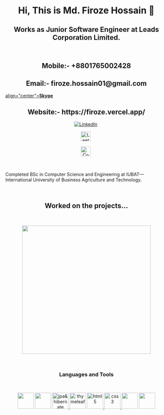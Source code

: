 <p>
<h1 align="center"><b>Hi, This is Md. Firoze Hossain 👋</b></h1>
</p>
<p>
<h2 align="center"><b>Works as Junior Software Engineer at Leads Corporation Limited.</b></h2>
</p>
<br />
<p>
<h2 align="center"><b>Mobile:- +8801765002428</b></h2>
</p>
<p>
<h2 align="center"><b>Email:- firoze.hossain01@gmail.com</b></h2>
</p>

<p>
<a href="https://join.skype.com/invite/vFAsw3su2WLa?chat">
 align="center"><b>Skype</b>
</a>
</p>

<p>
<h2 align="center"><b>Website:- https://firoze.vercel.app/</b></h2>
</p>

<p align="center">
<!--<a href="https://julia-undeutsch.netlify.app/"><img src="https://img.shields.io/badge/-PORTFOLIO-%23ff69b4&?style=for-the-badge&?color=ff69b4 alt="Portfolio" /></a>&nbsp; -->
<!-- <a href="https://codepen.io/YuriDevAT"><img src="https://img.shields.io/badge/Codepen-000000?style=for-the-badge&logo=codepen&logoColor=white" alt="CodePen" /></a>&nbsp; -->
<a href="https://www.linkedin.com/in/firoze-hossain/"><img src="https://img.shields.io/badge/Linkedin-blue?style=for-the-badge&logo=linkedin&logoColor=white" alt="LinkedIn" /></a>&nbsp;
<!-- <a href="https://hashnode.com/@YuriDevAT"><img src="https://img.shields.io/badge/Hashnode-2962FF?style=for-the-badge&logo=hashnode&logoColor=white alt="HashNode" /></a>&nbsp; -->
</p>
<p align="center">
<!--<a href="https://julia-undeutsch.netlify.app/"><img src="https://img.shields.io/badge/-PORTFOLIO-%23ff69b4&?style=for-the-badge&?color=ff69b4 alt="Portfolio" /></a>&nbsp; -->
<!-- <a href="https://codepen.io/YuriDevAT"><img src="https://img.shields.io/badge/Codepen-000000?style=for-the-badge&logo=codepen&logoColor=white" alt="CodePen" /></a>&nbsp; -->
<a href="https://leetcode.com/firoze_hossain/"><img src="https://assets.interviewbit.com/assets/ib_logo_svg-c7ed205b9475b598a9f652d7045054fa26b491fa95cf098569fa41ee0ac34259.svg.gz" alt="LeetCode" height="30" /></a>&nbsp;
<!-- <a href="https://hashnode.com/@YuriDevAT"><img src="https://img.shields.io/badge/Hashnode-2962FF?style=for-the-badge&logo=hashnode&logoColor=white alt="HashNode" /></a>&nbsp; -->
</p>
<p align="center">
<!--<a href="https://julia-undeutsch.netlify.app/"><img src="https://img.shields.io/badge/-PORTFOLIO-%23ff69b4&?style=for-the-badge&?color=ff69b4 alt="Portfolio" /></a>&nbsp; -->
<!-- <a href="https://codepen.io/YuriDevAT"><img src="https://img.shields.io/badge/Codepen-000000?style=for-the-badge&logo=codepen&logoColor=white" alt="CodePen" /></a>&nbsp; -->
<a href="https://codeforces.com/profile/firoze.hossain"><img src="https://github.com/JayantGoel001/CodeForces/blob/master/Codeforces_logo.png" alt="CodeForces" height="30" /></a>&nbsp;
<!-- <a href="https://hashnode.com/@YuriDevAT"><img src="https://img.shields.io/badge/Hashnode-2962FF?style=for-the-badge&logo=hashnode&logoColor=white alt="HashNode" /></a>&nbsp; -->
</p>

<br />
<p>Completed BSc in Computer Science and Engineering at IUBAT—International University of Business Agriculture and Technology.</p>
<br />

<h2 align="center">Worked on the projects...</h2>
<br />

<p align="center">
  <img width="400" src="https://github.com/roze28/Online_Bookstore-Java-Spring-Thymeleaf-MySQL/blob/master/User-Panel.png" />
</p>


<br />

<p>
<h3 align="center"> Languages and Tools</h3>
</p>

<br />

<p align="center">
     <!-- Java -->
    <img src="https://github.com/roze28/Essential_Images/blob/master/java.png" width="50" height="50">
    <!-- Spring Boot -->
    <img src="https://github.com/roze28/Essential_Images/blob/master/spring%20boot.png" width="50" height="50">
    <!-- JPA & Hibernate -->
    <a href="https://developer.mozilla.org/en-US/docs/Web/JavaScript" target="_blank"> 
        <img src="https://github.com/roze28/Essential_Images/blob/master/jpa-hibernate.png" alt="jpa&hibernate" width="50" height="50"/> 
    </a>
   <!-- Thymeleaf -->
    <img src="https://github.com/roze28/Essential_Images/blob/master/thymeleaf.png" alt="thymeleaf" width="50" height="50"/> 
    <!-- html -->
    <a href="https://www.w3.org/html/" target="_blank"> 
        <img src="https://github.com/roze28/Essential_Images/blob/master/html.png" alt="html5" width="50" height="50"/> 
    </a>
    <!-- css -->
    <a href="https://www.w3schools.com/css/" target="_blank"> 
        <img src="https://github.com/roze28/Essential_Images/blob/master/css.png" alt="css3" width="50" height="50"/> 
    </a>
  <!-- MySQL -->
    <img src="https://github.com/roze28/Essential_Images/blob/master/mysql.png" width="50" height="50"/>
  <!-- git -->
    <img src="https://github.com/roze28/Essential_Images/blob/master/git.png" width="50" height="50"/>

</p>











